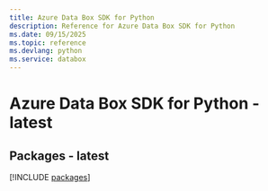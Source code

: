 ```yaml
---
title: Azure Data Box SDK for Python
description: Reference for Azure Data Box SDK for Python
ms.date: 09/15/2025
ms.topic: reference
ms.devlang: python
ms.service: databox
---
```

# Azure Data Box SDK for Python - latest
## Packages - latest
[!INCLUDE [packages](data-box-index.md)]